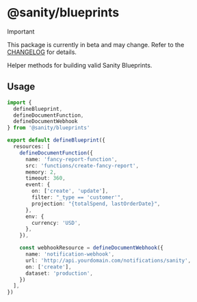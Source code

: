 # @sanity/blueprints

> [!IMPORTANT]  
> This package is currently in beta and may change. Refer to the [CHANGELOG](./CHANGELOG.md) for details.

Helper methods for building valid Sanity Blueprints.

## Usage

```ts
import {
  defineBlueprint, 
  defineDocumentFunction, 
  defineDocumentWebhook
} from '@sanity/blueprints'

export default defineBlueprint({
  resources: [
    defineDocumentFunction({
      name: 'fancy-report-function',
      src: 'functions/create-fancy-report',
      memory: 2,
      timeout: 360,
      event: {
        on: ['create', 'update'],
        filter: "_type == 'customer'",
        projection: "{totalSpend, lastOrderDate}",
      },
      env: {
        currency: 'USD',
      },
    }),

    const webhookResource = defineDocumentWebhook({
      name: 'notification-webhook',
      url: 'http://api.yourdomain.com/notifications/sanity',
      on: ['create'],
      dataset: 'production',
    })
  ],
})
```
